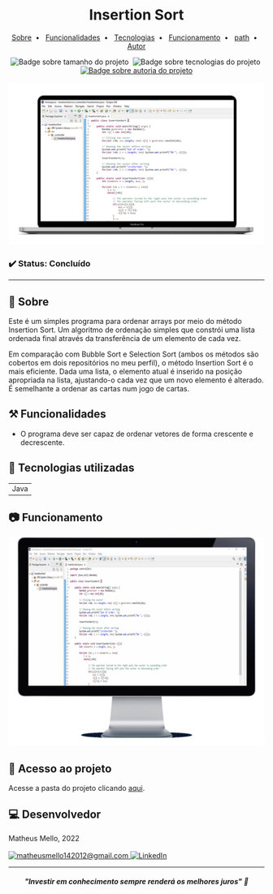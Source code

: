 <h1 align="center"> Insertion Sort </h1>

<p align="center">
    <a title="Sobre" href="#-sobre">Sobre</a>&nbsp;&nbsp;•&nbsp;&nbsp;  
    <a title="Funcionalidades" href="#%EF%B8%8F-funcionalidades">Funcionalidades</a>&nbsp;&nbsp;•&nbsp;&nbsp;
    <a title="Tecnologias" href="#-tecnologias-utilizadas">Tecnologias</a>&nbsp;&nbsp;•&nbsp;&nbsp;
    <a title="Funcionamento" href="#-funcionamento">Funcionamento</a>&nbsp;&nbsp;•&nbsp;&nbsp;
    <a title="path" href="#-acesso-ao-projeto">path</a>&nbsp;&nbsp;•&nbsp;&nbsp;
    <a title="Autor" href="#-desenvolvedor">Autor</a>
</p>
<div align="center">
    <img alt="Badge sobre tamanho do projeto" title="REPO SIZE - 2,84MB" src="https://img.shields.io/badge/REPO%20SIZE-2%2C84MB-blue"/>&nbsp;
    <img alt="Badge sobre tecnologias do projeto" title="TECNOLOGIAS - 1" src="https://img.shields.io/badge/TECNOLOGIAS-1-blue"/>&nbsp;
    <a href="https://github.com/mmmello">
        <img alt="Badge sobre autoria do projeto" title="AUTOR - MATHEUS MELLO" src="https://img.shields.io/badge/AUTOR-MATHEUS%20MELLO-brightgreen"/>
    </a>
</div>
<br/>
<div align="center">
    <img alt="Imagem do site" src="src/img/fundo_notebook.png"/>
</div>

### ✔️ Status: Concluído

<hr>

## 🔎 Sobre

Este é um simples programa para ordenar arrays por meio do método Insertion Sort.
Um algoritmo de ordenação simples que constrói uma lista ordenada final através da transferência de um elemento de cada vez.

Em comparação com Bubble Sort e Selection Sort (ambos os métodos são cobertos em dois repositórios no meu perfil), o método Insertion Sort é o mais eficiente. Dada uma lista, o elemento atual é inserido na posição apropriada na lista, ajustando-o cada vez que um novo elemento é alterado. É semelhante a ordenar as cartas num jogo de cartas.

## ⚒️ Funcionalidades

* O programa deve ser capaz de ordenar vetores de forma crescente e decrescente.


## 🚀 Tecnologias utilizadas
<table>
    <tr>
        <td>Java</td>
    </tr>
</table>

## 📷 Funcionamento

<div align="center">
    <img alt="Gif do funcionamento do programa" src="src/img/fundo_monitor.gif"/>
</div>

## 📂 Acesso ao projeto 

Acesse a pasta do projeto clicando <a href="https://github.com/mmmello/Selection-Sort/tree/main/src">aqui</a>.

## 💻 Desenvolvedor
Matheus Mello, 2022
<br/>
<br/>
<a href = "mailto:matheusmello142012@gmail.com" target="_blank">
      <img title="matheusmello142012@gmail.com" src="https://img.shields.io/badge/Gmail-D14836?style=for-the-badge&logo=gmail&logoColor=white">
</a>
<a href = "https://www.linkedin.com/in/matheus-mello-da-silva/" target="_blank">
<img title="LinkedIn" alt="LinkedIn" src="https://img.shields.io/badge/LinkedIn-0077B5?style=for-the-badge&logo=linkedin&logoColor=white"/>
</a>

<hr>

<i><h4 align="center">"Investir em conhecimento sempre renderá os melhores juros" 💭</h4></i>